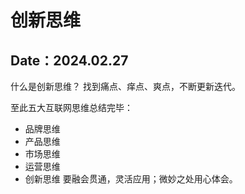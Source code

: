 # 创新思维

Date：2024.02.27
---

什么是创新思维？
找到痛点、痒点、爽点，不断更新迭代。

至此五大互联网思维总结完毕：

- 品牌思维
- 产品思维
- 市场思维
- 运营思维
- 创新思维
  要融会贯通，灵活应用；微妙之处用心体会。
